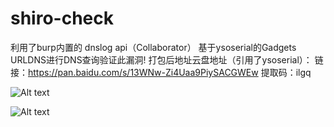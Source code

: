 # shiro-check
利用了burp内置的 dnslog api（Collaborator） 基于ysoserial的Gadgets URLDNS进行DNS查询验证此漏洞!
打包后地址云盘地址（引用了ysoserial）：  链接：https://pan.baidu.com/s/13WNw-Zi4Uaa9PiySACGWEw 提取码：ilgq

![Alt text](https://github.com/bigsizeme/shiro-check/blob/master/img/ZV%605%24%5BAM%7D~LW7Z%24H2316Q%24T.png)

![Alt text](https://github.com/bigsizeme/shiro-check/blob/master/img/check.png)
